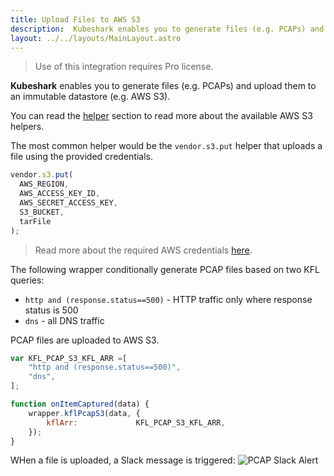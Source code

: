 ```yaml
---
title: Upload Files to AWS S3
description:  Kubeshark enables you to generate files (e.g. PCAPs) and upload them to an immutable datastore (e.g. AWS S3)
layout: ../../layouts/MainLayout.astro
---
```

> Use of this integration requires Pro license.

**Kubeshark** enables you to generate files (e.g. PCAPs) and upload them to an immutable datastore (e.g. AWS S3). 

You can read the [helper](/en/automation/helpers) section to read more about the available AWS S3 helpers.

The most common helper would be the `vendor.s3.put` helper that uploads a file using the provided credentials.

```js
vendor.s3.put(
  AWS_REGION,
  AWS_ACCESS_KEY_ID,
  AWS_SECRET_ACCESS_KEY,
  S3_BUCKET,
  tarFile
);
```

> Read more about the required AWS credentials [here](https://docs.aws.amazon.com/cli/latest/userguide/cli-configure-files.html).

The following wrapper conditionally generate PCAP files based on two KFL queries:
- `http and (response.status==500)` - HTTP traffic only where response status is 500
- `dns` - all DNS traffic

PCAP files are uploaded to AWS S3.

```js
var KFL_PCAP_S3_KFL_ARR =[
    "http and (response.status==500)",
    "dns",
];

function onItemCaptured(data) {
    wrapper.kflPcapS3(data, { 
        kflArr:             KFL_PCAP_S3_KFL_ARR,   
    });
}
```
WHen a file is uploaded, a Slack message is triggered:
![PCAP Slack Alert](/pcap-slack-alert,png)


